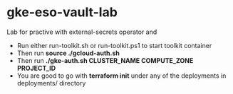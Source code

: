 # gke-eso-vault-lab
Lab for practive with external-secrets operator and 

- Run either run-toolkit.sh or run-toolkit.ps1 to start toolkit container
- Then run **source ./gcloud-auth.sh**
- Then run **./gke-auth.sh CLUSTER_NAME COMPUTE_ZONE PROJECT_ID**
- You are good to go with **terraform init** under any of the deployments in deployments/ directory
